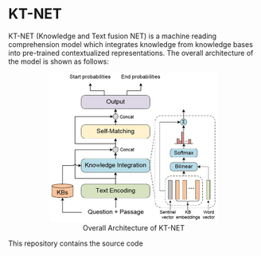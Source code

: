 # KT-NET

KT-NET (Knowledge and Text fusion NET) is a machine reading comprehension model which integrates knowledge from knowledge bases into pre-trained contextualized representations. The overall architecture of the model is shown as follows:

<p align="center">
<img src="images/architecture.png" width = "340" height = "300" /> <br />
Overall Architecture of KT-NET
</p>

This repository contains the source code